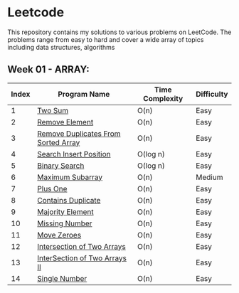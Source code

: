 # Leetcode 

This repository contains my solutions to various problems on LeetCode. The problems range from easy to hard and cover a wide array of topics including data structures, algorithms

## Week 01 - ARRAY:
| Index | Program Name                          | Time Complexity | Difficulty |
|-------|---------------------------------------|-----------------|------------|
| 1     | [Two Sum](https://leetcode.com/problems/two-sum/) | O(n)            | Easy       |
| 2     | [Remove Element](https://leetcode.com/problems/remove-element/) | O(n)            | Easy       |
| 3    | [Remove Duplicates From Sorted Array](https://leetcode.com/problems/remove-duplicates-from-sorted-array/) | O(n)            | Easy       |
| 4    | [Search Insert Position](https://leetcode.com/problems/search-insert-position/) | O(log n)            | Easy       |
| 5    | [Binary Search](https://leetcode.com/problems/binary-search/) | O(log n)            | Easy       |
| 6   | [Maximum Subarray](https://leetcode.com/problems/maximum-subarray/) | O(n)            | Medium      |
| 7    | [Plus One](https://leetcode.com/problems/plus-one/) | O(n)            | Easy      |
| 8    | [Contains Duplicate](https://leetcode.com/problems/contains-duplicate/) | O(n)            | Easy      |
| 9    | [Majority Element](https://leetcode.com/problems/majority-element/) | O(n)            | Easy      |
| 10    | [Missing Number](https://leetcode.com/problems/missing-number/) | O(n)            | Easy      |
| 11    | [Move Zeroes](https://leetcode.com/problems/move-zeroes/) | O(n)            | Easy      |
| 12    | [Intersection of Two Arrays](https://leetcode.com/problems/intersection-of-two-arrays) | O(n)            | Easy      |
| 13    | [InterSection of Two Arrays II](https://leetcode.com/problems/intersection-of-two-arrays-ii/) | O(n)            | Easy      |
| 14    | [Single Number](https://leetcode.com/problems/single-number/) | O(n)            | Easy      |
